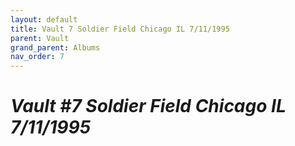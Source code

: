 ```yaml
---
layout: default
title: Vault 7 Soldier Field Chicago IL 7/11/1995
parent: Vault
grand_parent: Albums
nav_order: 7
---
```


# *Vault #7 Soldier Field Chicago IL 7/11/1995*